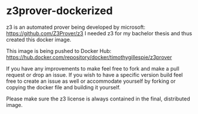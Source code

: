 # z3prover-dockerized
z3 is an automated prover being developed by microsoft: https://github.com/Z3Prover/z3
I needed z3 for my bachelor thesis and thus created this docker image.

This image is being pushed to Docker Hub: https://hub.docker.com/repository/docker/timothygillespie/z3prover

If you have any improvements to make feel free to fork and make a pull request or drop an issue.
If you wish to have a specific version build feel free to create an issue as well or accommodate yourself by forking or copying the docker file and building it yourself.

Please make sure the z3 license is always contained in the final, distributed image.
